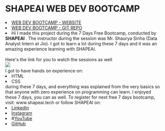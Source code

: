 # SHAPEAI WEB DEV BOOTCAMP
<li><a href= "https://Projectnew.thapaswilingaba.repl.co">WEB DEV BOOTCAMP - WEBSITE</a>
<li><a href= "https://github.com/LingabathulaThapaswi/LingabathulaThapaswi1.github.io">WEB DEV BOOTCAMP - GIT REPO</a><li>
Hi I made this project during the 7 Days Free Bootcamp, conducted by <b> SHAPEAI
</b>.
The instructor during the session was Mr. Shaurya Sinha (Data Analyst Intern at Jio). I got to
learn a lot during these 7 days and it was an amazing experience learning with SHAPEAI.
<br><br>Here's the link for you to watch the sessions as well<br>
<a href="https://youtube.com/playlist?list=PL7zl8TDRnbun7K0fECtSMCI2hOCgLBy9a"> <img src="https://github.com/ShapeAI/PYTHON-AND-DATA-ANALYTICS/blob/main/WebD%20poster.png"> </a>
<br>I got to have hands on experience on:
<li>HTML
<li>CSS
<br>during these 7 days, and everything was explained from the very basics so that
anyone with zero experience on programming can learn.
I enjoyed these 7 days, you can as well. To register for next free 7 days bootcamp, visit:
www.shapeai.tech
or follow SHAPEAI on:
<li><a href=
"https://in.linkedin.com/company/shapeai">LinkedIn</a>
<li><a href=
"https://www.instagram.com/shape.ai/?hl=en">Instagram</a>
<li>#<a
href=
"https://www.youtube.com/channel/UCTUvDLTW9meuDXWcbmISPdA">YouTube</a>
<li>
 <a href=
"https://github.com/shapeai">GitHub</a>
